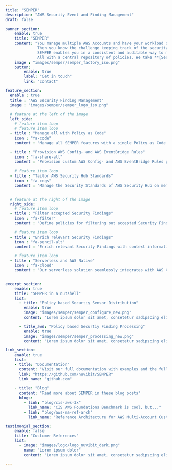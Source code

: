 ```yaml
---
title: "SEMPER"
description: "AWS Security Event and Finding Management"
draft: false

banner_section:
    enable: true
    title: "SEMPER"
    content: "You manage multiple AWS Accounts and have your workload distributed in multiple AWS regions?  <br>
              Then you know the challenge keeping track of the security compliance of your AWS resources and managing security events in realtime.<br><br>
              SEMPER enables you in a consistent and auditable way to manage your Security Sensors on a very granular level and to filter accepted Security Findings automatically. <br>
              All with a central repository of policies. We take **[Security as Code](/faq/#pac 'What is Security / Policy as Code?')** serious. "
    image : "images/semper/semper_factory_iso.png"
    button:
        enable: true
        label: "Get in touch"
        link: "contact"

feature_section:
  enable : true
  title : "AWS Security Finding Management"
  image : "images/semper/semper_logo_iso.png"

  # feature at the left of the image
  left_side:
    # feature item loop
    # feature item loop
  - title : "Manage all with Policy as Code"
    icon : "fa-code"
    content : "Manage all SEMPER features with a single Policy as Code repository."

  - title : "Provision AWS Config- and AWS EventBridge Rules"
    icon : "fa-share-alt"
    content : "Provision custom AWS Config- and AWS EventBridge Rules precisely in all your required accounts."
    
    # feature item loop
  - title : "Tailor AWS Security Hub Standards"
    icon : "fa-cogs"
    content : "Manage the Security Standards of AWS Security Hub on member-account level."


  # feature at the right of the image
  right_side:
    # feature item loop
  - title : "Filter accepted Security Findings"
    icon : "fa-filter"
    content : "Define policies for filtering out accepted Security Findings and automated reflection to AWS Security Hub and Amazuon GuardDuty."

    # feature item loop
  - title : "Enrich relevant Security Findings"
    icon : "fa-pencil-alt"
    content : "Enrich relevant Security Findings with context information like account-tags for better post processing."

    # feature item loop
  - title : "Serverless and AWS Native"
    icon : "fa-cloud"
    content : "Our serverless solution seamlessly integrates with AWS Config, AWS CloudTrail, AWS Security Hub and Amazon GuardDuty."


excerpt_section:
    enable: true
    title: "SEMPER in a nutshell"
    list:
      - title: "Policy based Securtiy Sensor Distribution"
        enable: true
        image: "images/semper/semper_configure_new.png"
        content: "Lorem ipsum dolor sit amet, consetetur sadipscing elitr, sed diam nonumy eirmod tempor invidunt ut labore et dolore magna aliquyam erat, sed diam voluptua. At vero eos et accusam et justo duo dolores et ea rebum. Stet clita kasd gubergren, no sea takimata sanctus est Lorem ipsum dolor sit amet"

      - title_aws: "Policy based Securtiy Finding Processing"
        enable: true
        image: "images/semper/semper_processing_new.png"
        content: "Lorem ipsum dolor sit amet, consetetur sadipscing elitr, sed diam nonumy eirmod tempor invidunt ut labore et dolore magna aliquyam erat, sed diam voluptua. At vero eos et accusam et justo duo dolores et ea rebum. Stet clita kasd gubergren, no sea takimata sanctus est Lorem ipsum dolor sit amet"

link_section:
    enable: true
    list:
    - title: "Documentation"
      content: "Visit our full documentation with examples and the full architecture on"
      link: "https://github.com/nuvibit/SEMPER"
      link_name: "github.com"
    
    - title: "Blog"
      content: "Read more about SEMPER in these blog posts"
      blogs:
        - link: "blog/cis-aws-3x"
          link_name: "CIS AWS Foundations Benchmark is cool, but..."
        - link: "blog/aws-ma-ref-arch"
          link_name: "Reference Architecture for AWS Multi-Account Customers"

testimonial_section:
    enable: false
    title: "Customer References"
    list:
      - image: "images/logo/logo_nuvibit_dark.png"
        name: "Lorem ipsum dolor"
        content: "Lorem ipsum dolor sit amet, consetetur sadipscing elitr, sed diam nonumy eirmod tempor invidunt"

---
```

